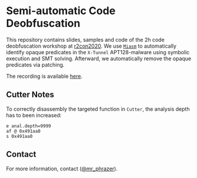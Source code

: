 # Semi-automatic Code Deobfuscation

This repository contains slides, samples and code of the 2h code deobfuscation workshop at [r2con2020](https://rada.re/con/2020/). We use [`Miasm`](https://github.com/cea-sec/miasm) to automatically identify opaque predicates in the `X-Tunnel` APT128-malware using symbolic execution and SMT solving. Afterward, we automatically remove the opaque predicates via patching.

The recording is available [here](https://youtu.be/b6udPT79itk).


## Cutter Notes

To correctly disassembly the targeted function in `Cutter`, the analysis depth has to been increased:

```
e anal.depth=9999
af @ 0x491aa0
s 0x491aa0
```


## Contact

For more information, contact ([@mr_phrazer](https://twitter.com/mr_phrazer)).
